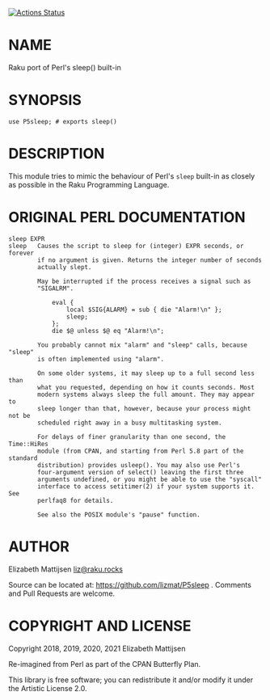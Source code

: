 [![Actions Status](https://github.com/lizmat/P5sleep/workflows/test/badge.svg)](https://github.com/lizmat/P5sleep/actions)

NAME
====

Raku port of Perl's sleep() built-in

SYNOPSIS
========

    use P5sleep; # exports sleep()

DESCRIPTION
===========

This module tries to mimic the behaviour of Perl's `sleep` built-in as closely as possible in the Raku Programming Language.

ORIGINAL PERL DOCUMENTATION
===========================

    sleep EXPR
    sleep   Causes the script to sleep for (integer) EXPR seconds, or forever
            if no argument is given. Returns the integer number of seconds
            actually slept.

            May be interrupted if the process receives a signal such as
            "SIGALRM".

                eval {
                    local $SIG{ALARM} = sub { die "Alarm!\n" };
                    sleep;
                };
                die $@ unless $@ eq "Alarm!\n";

            You probably cannot mix "alarm" and "sleep" calls, because "sleep"
            is often implemented using "alarm".

            On some older systems, it may sleep up to a full second less than
            what you requested, depending on how it counts seconds. Most
            modern systems always sleep the full amount. They may appear to
            sleep longer than that, however, because your process might not be
            scheduled right away in a busy multitasking system.

            For delays of finer granularity than one second, the Time::HiRes
            module (from CPAN, and starting from Perl 5.8 part of the standard
            distribution) provides usleep(). You may also use Perl's
            four-argument version of select() leaving the first three
            arguments undefined, or you might be able to use the "syscall"
            interface to access setitimer(2) if your system supports it. See
            perlfaq8 for details.

            See also the POSIX module's "pause" function.

AUTHOR
======

Elizabeth Mattijsen <liz@raku.rocks>

Source can be located at: https://github.com/lizmat/P5sleep . Comments and Pull Requests are welcome.

COPYRIGHT AND LICENSE
=====================

Copyright 2018, 2019, 2020, 2021 Elizabeth Mattijsen

Re-imagined from Perl as part of the CPAN Butterfly Plan.

This library is free software; you can redistribute it and/or modify it under the Artistic License 2.0.

